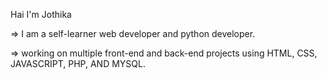 Hai I'm Jothika


=> I am a self-learner web developer and python developer.

=> working on multiple front-end and back-end projects using HTML, CSS, JAVASCRIPT, PHP, AND MYSQL.
